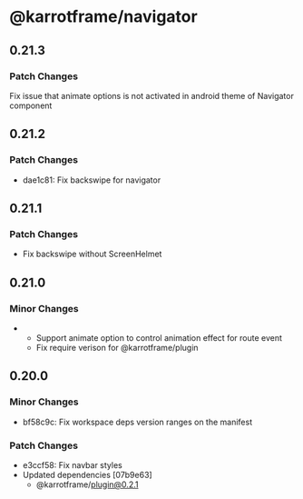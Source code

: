 # @karrotframe/navigator

## 0.21.3

### Patch Changes

Fix issue that animate options is not activated in android theme of Navigator component

## 0.21.2

### Patch Changes

- dae1c81: Fix backswipe for navigator

## 0.21.1

### Patch Changes

- Fix backswipe without ScreenHelmet

## 0.21.0

### Minor Changes

- - Support animate option to control animation effect for route event
  - Fix require verison for @karrotframe/plugin

## 0.20.0

### Minor Changes

- bf58c9c: Fix workspace deps version ranges on the manifest

### Patch Changes

- e3ccf58: Fix navbar styles
- Updated dependencies [07b9e63]
  - @karrotframe/plugin@0.2.1
